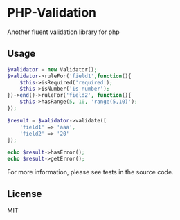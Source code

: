 # PHP-Validation

Another fluent validation library for php

## Usage

```php
$validator = new Validator();
$validator->ruleFor('field1',function(){
    $this->isRequired('required');
    $this->isNumber('is number');
})->end()->ruleFor('field2', function(){
    $this->hasRange(5, 10, 'range(5,10)');
});

$result = $validator->validate([
    'field1' => 'aaa',
    'field2' => '20'
]);

echo $result->hasError();
echo $result->getError();
```

For more information, please see tests in the source code.

## License

MIT
